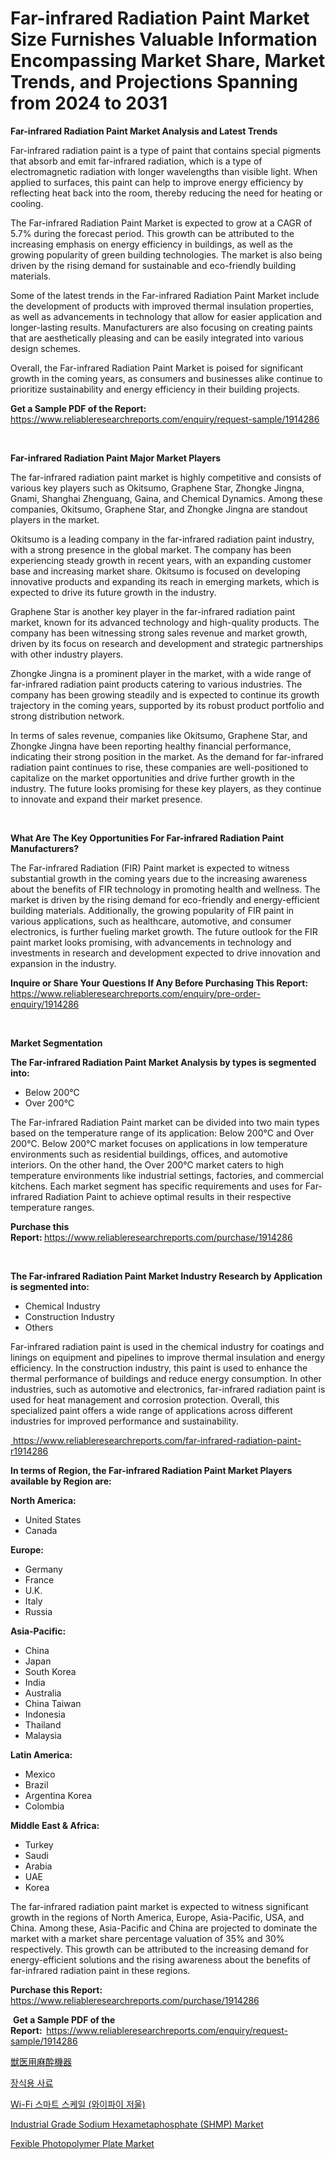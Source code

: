 <p><h1>Far-infrared Radiation Paint Market Size Furnishes Valuable Information Encompassing Market Share, Market Trends, and Projections Spanning from 2024 to 2031</h1></p><p><strong>Far-infrared Radiation Paint Market Analysis and Latest Trends</strong></p>
<p><p>Far-infrared radiation paint is a type of paint that contains special pigments that absorb and emit far-infrared radiation, which is a type of electromagnetic radiation with longer wavelengths than visible light. When applied to surfaces, this paint can help to improve energy efficiency by reflecting heat back into the room, thereby reducing the need for heating or cooling.</p><p>The Far-infrared Radiation Paint Market is expected to grow at a CAGR of 5.7% during the forecast period. This growth can be attributed to the increasing emphasis on energy efficiency in buildings, as well as the growing popularity of green building technologies. The market is also being driven by the rising demand for sustainable and eco-friendly building materials.</p><p>Some of the latest trends in the Far-infrared Radiation Paint Market include the development of products with improved thermal insulation properties, as well as advancements in technology that allow for easier application and longer-lasting results. Manufacturers are also focusing on creating paints that are aesthetically pleasing and can be easily integrated into various design schemes.</p><p>Overall, the Far-infrared Radiation Paint Market is poised for significant growth in the coming years, as consumers and businesses alike continue to prioritize sustainability and energy efficiency in their building projects.</p></p>
<p><strong>Get a Sample PDF of the Report:&nbsp;</strong> <a href="https://www.reliableresearchreports.com/enquiry/request-sample/1914286">https://www.reliableresearchreports.com/enquiry/request-sample/1914286</a></p>
<p>&nbsp;</p>
<p><strong>Far-infrared Radiation Paint Major Market Players</strong></p>
<p><p>The far-infrared radiation paint market is highly competitive and consists of various key players such as Okitsumo, Graphene Star, Zhongke Jingna, Gnami, Shanghai Zhenguang, Gaina, and Chemical Dynamics. Among these companies, Okitsumo, Graphene Star, and Zhongke Jingna are standout players in the market.</p><p>Okitsumo is a leading company in the far-infrared radiation paint industry, with a strong presence in the global market. The company has been experiencing steady growth in recent years, with an expanding customer base and increasing market share. Okitsumo is focused on developing innovative products and expanding its reach in emerging markets, which is expected to drive its future growth in the industry.</p><p>Graphene Star is another key player in the far-infrared radiation paint market, known for its advanced technology and high-quality products. The company has been witnessing strong sales revenue and market growth, driven by its focus on research and development and strategic partnerships with other industry players.</p><p>Zhongke Jingna is a prominent player in the market, with a wide range of far-infrared radiation paint products catering to various industries. The company has been growing steadily and is expected to continue its growth trajectory in the coming years, supported by its robust product portfolio and strong distribution network.</p><p>In terms of sales revenue, companies like Okitsumo, Graphene Star, and Zhongke Jingna have been reporting healthy financial performance, indicating their strong position in the market. As the demand for far-infrared radiation paint continues to rise, these companies are well-positioned to capitalize on the market opportunities and drive further growth in the industry. The future looks promising for these key players, as they continue to innovate and expand their market presence.</p></p>
<p>&nbsp;</p>
<p><strong>What Are The Key Opportunities For Far-infrared Radiation Paint Manufacturers?</strong></p>
<p><p>The Far-infrared Radiation (FIR) Paint market is expected to witness substantial growth in the coming years due to the increasing awareness about the benefits of FIR technology in promoting health and wellness. The market is driven by the rising demand for eco-friendly and energy-efficient building materials. Additionally, the growing popularity of FIR paint in various applications, such as healthcare, automotive, and consumer electronics, is further fueling market growth. The future outlook for the FIR paint market looks promising, with advancements in technology and investments in research and development expected to drive innovation and expansion in the industry.</p></p>
<p><strong>Inquire or Share Your Questions If Any Before Purchasing This Report:</strong> <a href="https://www.reliableresearchreports.com/enquiry/pre-order-enquiry/1914286">https://www.reliableresearchreports.com/enquiry/pre-order-enquiry/1914286</a></p>
<p>&nbsp;</p>
<p><strong>Market Segmentation</strong></p>
<p><strong>The Far-infrared Radiation Paint Market Analysis by types is segmented into:</strong></p>
<p><ul><li>Below 200℃</li><li>Over 200℃</li></ul></p>
<p><p>The Far-infrared Radiation Paint market can be divided into two main types based on the temperature range of its application: Below 200℃ and Over 200℃. Below 200℃ market focuses on applications in low temperature environments such as residential buildings, offices, and automotive interiors. On the other hand, the Over 200℃ market caters to high temperature environments like industrial settings, factories, and commercial kitchens. Each market segment has specific requirements and uses for Far-infrared Radiation Paint to achieve optimal results in their respective temperature ranges.</p></p>
<p><strong>Purchase this Report:&nbsp;</strong><a href="https://www.reliableresearchreports.com/purchase/1914286">https://www.reliableresearchreports.com/purchase/1914286</a></p>
<p>&nbsp;</p>
<p><strong>The Far-infrared Radiation Paint Market Industry Research by Application is segmented into:</strong></p>
<p><ul><li>Chemical Industry</li><li>Construction Industry</li><li>Others</li></ul></p>
<p><p>Far-infrared radiation paint is used in the chemical industry for coatings and linings on equipment and pipelines to improve thermal insulation and energy efficiency. In the construction industry, this paint is used to enhance the thermal performance of buildings and reduce energy consumption. In other industries, such as automotive and electronics, far-infrared radiation paint is used for heat management and corrosion protection. Overall, this specialized paint offers a wide range of applications across different industries for improved performance and sustainability.</p></p>
<p><a href="https://www.reliableresearchreports.com/far-infrared-radiation-paint-r1914286">&nbsp;https://www.reliableresearchreports.com/far-infrared-radiation-paint-r1914286</a></p>
<p><strong>In terms of Region, the Far-infrared Radiation Paint Market Players available by Region are:</strong></p>
<p>
    <p> <strong> North America: </strong>
        <ul>
            <li>United States</li>
            <li>Canada</li>
        </ul>
        </p> 
    <p> <strong> Europe: </strong>
        <ul>
            <li>Germany</li>
            <li>France</li>
            <li>U.K.</li>
            <li>Italy</li>
            <li>Russia</li>
        </ul>
        </p> 
    <p> <strong> Asia-Pacific: </strong>
        <ul>
            <li>China</li>
            <li>Japan</li>
            <li>South Korea</li>
            <li>India</li>
            <li>Australia</li>
            <li>China Taiwan</li>
            <li>Indonesia</li>
            <li>Thailand</li>
            <li>Malaysia</li>
        </ul>
        </p> 
    <p> <strong> Latin America: </strong>
        <ul>
            <li>Mexico</li>
            <li>Brazil</li>
            <li>Argentina Korea</li>
            <li>Colombia</li>
        </ul>
        </p> 
    <p> <strong> Middle East & Africa: </strong>
        <ul>
            <li>Turkey</li>
            <li>Saudi</li>
            <li>Arabia</li>
            <li>UAE</li>
            <li>Korea</li>
        </ul>
    </p>
    </p>
<p><p>The far-infrared radiation paint market is expected to witness significant growth in the regions of North America, Europe, Asia-Pacific, USA, and China. Among these, Asia-Pacific and China are projected to dominate the market with a market share percentage valuation of 35% and 30% respectively. This growth can be attributed to the increasing demand for energy-efficient solutions and the rising awareness about the benefits of far-infrared radiation paint in these regions.</p></p>
<p><strong>Purchase this Report: </strong><a href="https://www.reliableresearchreports.com/purchase/1914286">https://www.reliableresearchreports.com/purchase/1914286</a></p>
<p>&nbsp;<strong>Get a Sample PDF of the Report:&nbsp;&nbsp;</strong><a href="https://www.reliableresearchreports.com/enquiry/request-sample/1914286">https://www.reliableresearchreports.com/enquiry/request-sample/1914286</a></p>
<p><strong></strong></p>
<p><p><a href="https://github.com/MacyOrn/Market-Research-Report-List-1/blob/main/5027612139004.md">獣医用麻酔機器</a></p><p><a href="https://github.com/royErdmtyan906778/Market-Research-Report-List-2/blob/main/5642225145314.md">장식용 사료</a></p><p><a href="https://github.com/Maeennan456456/Market-Research-Report-List-2/blob/main/7683391145313.md">Wi-Fi 스마트 스케일 (와이파이 저울)</a></p><p><a href="https://github.com/JameTravis/Market-Research-Report-List-5/blob/main/industrial-grade-sodium-hexametaphosphate-shmp-market.md">Industrial Grade Sodium Hexametaphosphate (SHMP) Market</a></p><p><a href="https://github.com/vimar16th/Market-Research-Report-List-5/blob/main/fexible-photopolymer-plate-market.md">Fexible Photopolymer Plate Market</a></p></p>